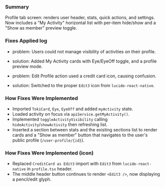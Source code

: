 ### Summary
Profile tab screen: renders user header, stats, quick actions, and settings. Now includes a "My Activity" horizontal list with per-item hide/show and a "Show as member" preview toggle.

### Fixes Applied log
- problem: Users could not manage visibility of activities on their profile.
- solution: Added My Activity cards with Eye/EyeOff toggle, and a profile preview mode.

- problem: Edit Profile action used a credit card icon, causing confusion.
- solution: Switched to the proper `Edit3` icon from `lucide-react-native`.

### How Fixes Were Implemented
- Imported `TokiCard`, `Eye`, `EyeOff` and added `myActivity` state.
- Loaded activity on focus via `apiService.getMyActivity()`.
- Implemented `toggleActivityVisibility` calling `hideActivity`/`showActivity` then refreshing list.
- Inserted a section between stats and the existing sections list to render cards and a "Show as member" button that navigates to the user's public profile (`/user-profile/{id}`).

### How Fixes Were Implemented (icon)
- Replaced `CreditCard as Edit3` import with `Edit3` from `lucide-react-native` in `profile.tsx` header.
- The middle header button continues to render `<Edit3 />`, now displaying a pencil/edit glyph.


